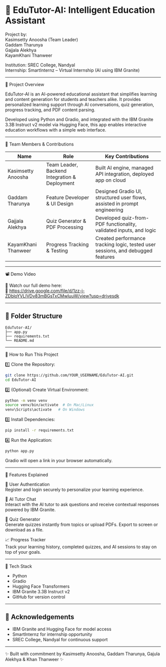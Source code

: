 # 📘 EduTutor-AI: Intelligent Education Assistant

Project by:  
Kasimsetty Anoosha (Team Leader)  
Gaddam Tharunya  
Gajjala Alekhya  
KayamKhani Thanweer  

Institution: SREC College, Nandyal  
Internship: SmartInternz – Virtual Internship (AI using IBM Granite)

---

📌 Project Overview

EduTutor-AI is an AI-powered educational assistant that simplifies learning and content generation for students and teachers alike. It provides personalized learning support through AI conversations, quiz generation, progress tracking, and PDF content parsing.

Developed using Python and Gradio, and integrated with the IBM Granite 3.3B Instruct v2 model via Hugging Face, this app enables interactive education workflows with a simple web interface.

---

👥 Team Members & Contributions

| Name                    | Role                                        | Key Contributions                                                               |
|-------------------------|---------------------------------------------|----------------------------------------------------------------------------------|
| Kasimsetty Anoosha  | Team Leader, Backend Integration & Deployment | Built AI engine, managed API integration, deployed app on cloud                 |
| Gaddam Tharunya     | Feature Developer & UI Design               | Designed Gradio UI, structured user flows, assisted in prompt engineering       |
| Gajjala Alekhya      | Quiz Generator & PDF Processing             | Developed quiz-from-PDF functionality, validated inputs, and logic              |
| KayamKhani Thanweer       | Progress Tracking & Testing                 | Created performance tracking logic, tested user sessions, and debugged features |

---

📽️ Demo Video

🎥 Watch our full demo here:  
🔗 https://drive.google.com/file/d/1zz-j-ZDbloYVLIVDv83mBGsTxCMwluuW/view?usp=drivesdk

---

## 📁 Folder Structure

```
EduTutor-AI/
├── app.py
├── requirements.txt
└── README.md
```

---

 🚀 How to Run This Project

1️⃣ Clone the Repository:
```bash
git clone https://github.com/YOUR_USERNAME/EduTutor-AI.git
cd EduTutor-AI
```

2️⃣ (Optional) Create Virtual Environment:
```bash
python -m venv venv
source venv/bin/activate  # On Mac/Linux
venv\Scripts\activate   # On Windows
```

3️⃣ Install Dependencies:
```bash
pip install -r requirements.txt
```

4️⃣ Run the Application:
```bash
python app.py
```

Gradio will open a link in your browser automatically.

---

 🧪 Features Explained

 🔐 User Authentication  
Register and login securely to personalize your learning experience.

 💬 AI Tutor Chat  
Interact with the AI tutor to ask questions and receive contextual responses powered by IBM Granite.

 📝 Quiz Generator  
Generate quizzes instantly from topics or upload PDFs. Export to screen or download as a file.

 📈 Progress Tracker  
Track your learning history, completed quizzes, and AI sessions to stay on top of your goals.

---

🧠 Tech Stack

- Python  
- Gradio  
- Hugging Face Transformers  
- IBM Granite 3.3B Instruct v2  
- GitHub for version control  

---

## 🙏 Acknowledgements

- IBM Granite and Hugging Face for model access  
- SmartInternz for internship opportunity  
- SREC College, Nandyal for continuous support  

---

✨ Built with commitment by Kasimsetty Anoosha, Gaddam Tharunya, Gajula Alekhya & Khan Thanweer ✨
